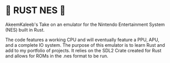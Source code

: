 # 🦀 RUST NES 🦀
AkeemKaleeb's Take on an emulator for the Nintendo Entertainment System (NES) built in Rust.

The code features a working CPU and will eventually feature a PPU, APU, and a complete IO system.
The purpose of this emulator is to learn Rust and add to my portfolio of projects. 
It relies on the SDL2 Crate created for Rust and allows for ROMs in the .nes format to be run.
